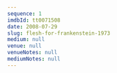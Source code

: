 ```yaml
---
sequence: 1
imdbId: tt0071508
date: 2008-07-29
slug: flesh-for-frankenstein-1973
medium: null
venue: null
venueNotes: null
mediumNotes: null
---
```


